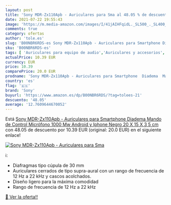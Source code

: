 ```yaml
---
layout: post
title: 'Sony MDR-Zx110Apb - Auriculares para Sma al 48.05 % de descuento'
date: 2021-07-22 19:55:43
image: 'https://m.media-amazon.com/images/I/41jAIHFqidL._SL500_._SL400_.jpg'
comments: true
category: ofertas
author: 'tole.es'
slug: 'B00NBR6RDS-es Sony MDR-Zx110Apb - Auriculares para Smartphone Diadema...'
sku: 'B00NBR6RDS-es'
tags: [ 'Auriculares para equipo de audio','Auriculares y accesorios','Electrónica','auriculares','iphone','smartphone','sony', ]
actualPrice: 10.39 EUR
currency: EUR
price: 10.39
comparePrice: 20.0 EUR
prodname: 'Sony MDR-Zx110Apb - Auriculares para Smartphone  Diadema  Mando de Control  Micrófono  1000 Mw  Android y Iphone   Negro  20 X 15 X 3 5 cm'
country: 'es'
flag: '🇪🇸'
brand: 'Sony'
buyurl: 'https://www.amazon.es/dp/B00NBR6RDS/?tag=tolees-21'
descuento: '48.05'
average: '12.7609644670052'
---
```


Está [Sony MDR-Zx110Apb - Auriculares para Smartphone  Diadema  Mando de Control  Micrófono  1000 Mw  Android y Iphone   Negro  20 X 15 X 3 5 cm](https://www.amazon.es/dp/B00NBR6RDS/?tag=tolees-21) con 48.05 de descuento por 10.39 EUR (original: 20.0 EUR) en el siguiente enlace!

[![Sony MDR-Zx110Apb - Auriculares para Sma](https://m.media-amazon.com/images/I/41jAIHFqidL._SL500_._SL400_.jpg)](https://www.amazon.es/dp/B00NBR6RDS/?tag=tolees-21)

ℹ️:

- Diafragmas tipo cúpula de 30 mm
- Auriculares cerrados de tipo supra-aural con un rango de frecuencia de 12 Hz a 22 kHz y cascos acolchados.
- Diseño ligero para la máxima comodidad
- Rango de frecuencia de 12 Hz a 22 kHz

[🛒 Ver la oferta!!](https://www.amazon.es/dp/B00NBR6RDS/?tag=tolees-21)
